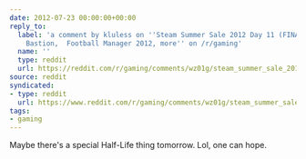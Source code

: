 ```yaml
---
date: 2012-07-23 00:00:00+00:00
reply_to:
  label: 'a comment by kluless on ''Steam Summer Sale 2012 Day 11 (FINAL): Bioshock,
    Bastion,  Football Manager 2012, more'' on /r/gaming'
  name: ''
  type: reddit
  url: https://reddit.com/r/gaming/comments/wz01g/steam_summer_sale_2012_day_11_final_bioshock/c5hp7ja/
source: reddit
syndicated:
- type: reddit
  url: https://www.reddit.com/r/gaming/comments/wz01g/steam_summer_sale_2012_day_11_final_bioshock/c5hpafm/
tags:
- gaming
---
```


Maybe there's a special Half-Life thing tomorrow. Lol, one can hope.